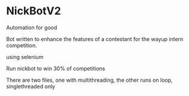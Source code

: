 # NickBotV2
Automation for good

Bot written to enhance the features of a contestant for the wayup intern competition.


using selenium

Run nickbot to win 30% of competitions

There are two files, one with multithreading, the other runs on loop, singlethreaded only
